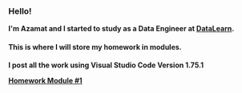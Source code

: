### Hello!
**I'm Azamat and I started to study as a Data Engineer at [DataLearn](https://github.com/Data-Learn/data-engineering).**
#### This is where I will store my homework in modules.
**I post all the work using Visual Studio Code Version 1.75.1**

 **[Homework Module #1][def]**




[def]: https://github.com/Azamatter/DataLearn/tree/main/DE-101/Module%231